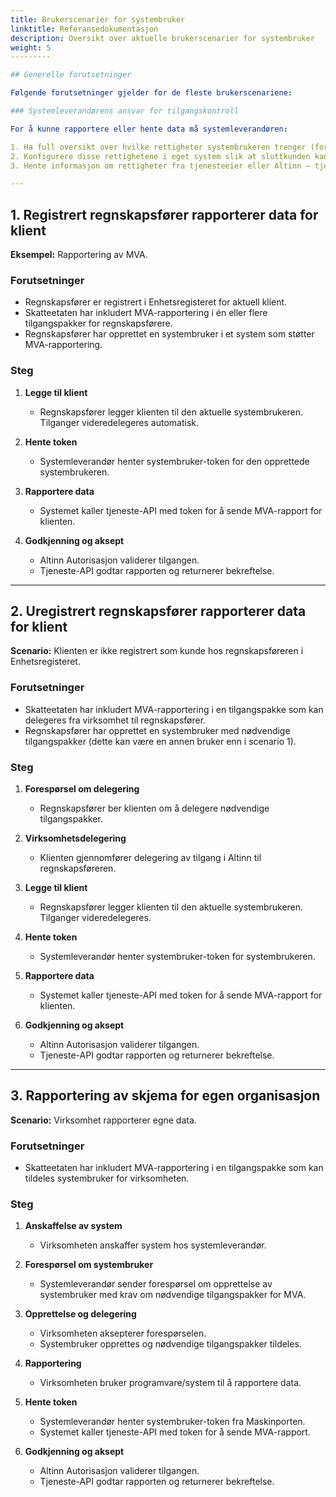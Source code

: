 ```yaml
---
title: Brukerscenarier for systembruker
linktitle: Referansedokumentasjon
description: Oversikt over aktuelle brukerscenarier for systembruker
weight: 5
---------

## Generelle forutsetninger

Følgende forutsetninger gjelder for de fleste brukerscenariene:

### Systemleverandørens ansvar for tilgangskontroll

For å kunne rapportere eller hente data må systemleverandøren:

1. Ha full oversikt over hvilke rettigheter systembrukeren trenger (for eksempel tilgangspakker eller enkeltrettigheter for MVA-rapportering).
2. Konfigurere disse rettighetene i eget system slik at sluttkunden kan tildeles nødvendige rettigheter.
3. Hente informasjon om rettigheter fra tjenesteeier eller Altinn – tjenesteeiere bør kommunisere tydelig hvilke rettigheter som kreves.

---
```


## 1. Registrert regnskapsfører rapporterer data for klient

**Eksempel:** Rapportering av MVA.

### Forutsetninger

* Regnskapsfører er registrert i Enhetsregisteret for aktuell klient.
* Skatteetaten har inkludert MVA-rapportering i én eller flere tilgangspakker for regnskapsførere.
* Regnskapsfører har opprettet en systembruker i et system som støtter MVA-rapportering.

### Steg

1. **Legge til klient**

   * Regnskapsfører legger klienten til den aktuelle systembrukeren. Tilganger videredelegeres automatisk.
2. **Hente token**

   * Systemleverandør henter systembruker-token for den opprettede systembrukeren.
3. **Rapportere data**

   * Systemet kaller tjeneste-API med token for å sende MVA-rapport for klienten.
4. **Godkjenning og aksept**

   * Altinn Autorisasjon validerer tilgangen.
   * Tjeneste-API godtar rapporten og returnerer bekreftelse.

---

## 2. Uregistrert regnskapsfører rapporterer data for klient

**Scenario:** Klienten er ikke registrert som kunde hos regnskapsføreren i Enhetsregisteret.

### Forutsetninger

* Skatteetaten har inkludert MVA-rapportering i en tilgangspakke som kan delegeres fra virksomhet til regnskapsfører.
* Regnskapsfører har opprettet en systembruker med nødvendige tilgangspakker (dette kan være en annen bruker enn i scenario 1).

### Steg

1. **Forespørsel om delegering**

   * Regnskapsfører ber klienten om å delegere nødvendige tilgangspakker.
2. **Virksomhetsdelegering**

   * Klienten gjennomfører delegering av tilgang i Altinn til regnskapsføreren.
3. **Legge til klient**

   * Regnskapsfører legger klienten til den aktuelle systembrukeren. Tilganger videredelegeres.
4. **Hente token**

   * Systemleverandør henter systembruker-token for systembrukeren.
5. **Rapportere data**

   * Systemet kaller tjeneste-API med token for å sende MVA-rapport for klienten.
6. **Godkjenning og aksept**

   * Altinn Autorisasjon validerer tilgangen.
   * Tjeneste-API godtar rapporten og returnerer bekreftelse.

---

## 3. Rapportering av skjema for egen organisasjon

**Scenario:** Virksomhet rapporterer egne data.

### Forutsetninger

* Skatteetaten har inkludert MVA-rapportering i en tilgangspakke som kan tildeles systembruker for virksomheten.

### Steg

1. **Anskaffelse av system**

   * Virksomheten anskaffer system hos systemleverandør.
2. **Forespørsel om systembruker**

   * Systemleverandør sender forespørsel om opprettelse av systembruker med krav om nødvendige tilgangspakker for MVA.
3. **Opprettelse og delegering**

   * Virksomheten aksepterer forespørselen.
   * Systembruker opprettes og nødvendige tilgangspakker tildeles.
4. **Rapportering**

   * Virksomheten bruker programvare/system til å rapportere data.
5. **Hente token**

   * Systemleverandør henter systembruker-token fra Maskinporten.
   * Systemet kaller tjeneste-API med token for å sende MVA-rapport.
6. **Godkjenning og aksept**

   * Altinn Autorisasjon validerer tilgangen.
   * Tjeneste-API godtar rapporten og returnerer bekreftelse.
